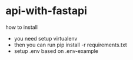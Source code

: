 # api-with-fastapi

how to install
- you need setup virtualenv
- then you can run pip install -r requirements.txt
- setup .env based on .env-example